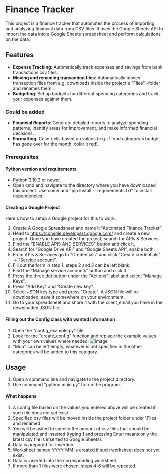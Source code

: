 # Finance Tracker

This project is a finance tracker that automates the process of importing and analyzing financial data from CSV files. It uses the Google Sheets API to import the data into a Google Sheets spreadsheet and perform calculations on the data.

## Features

- **Expense Tracking**: Automatically track expenses and savings from bank transactions csv files.
- **Moving and renaming transaction files**: Automatically moves transaction files from e.g. downloads inside the project's "Files" -folder and renames them <bank-year-month>.
- **Budgeting**: Set up budgets for different spending categories and track your expenses against them.

### Could be added
- **Financial Reports**: Generate detailed reports to analyze spending patterns, identify areas for improvement, and make informed financial decisions.
- **Formatting**: Color cells based on values (e.g. if food category's budget has gone over for the month, color it red).

### Prerequisites

#### Python version and requirements

- Python 3.10.3 or newer.
- Open cmd and navigate to the directory where you have downloaded this project. Use command "pip install -r requirements.txt" to install dependencies.

#### Creating a Google Project

Here's how to setup a Google project for this to work.

1. Create A Google Spreadsheet and name it "Automated Finance Tracker".
2. Head to https://console.developers.google.com/ and create a new project. Once you have created the project, search for APIs & Services.
3. Find the "ENABLE APIS AND SERVICES" button and click it.
4. Search for “Google Drive API” and “Google Sheets API”, enable both.
5. From APIs & Services go to "Credentials” and click "Create credentials" -> "Service account".
6. Fill out the form in step 1, steps 2 and 3 can be left blank.
7. Find the "Manage service accounts" button and click it.
8. Press the three dot button under the "Actions" label and select "Manage Keys".
9. Press "Add Key" and "Create new key".
10. Select JSON key type and press "Create". A JSON file will be downloaded, save it somewhere on your environment.
11. Go to your spreadsheet and share it with the client_email you have in the downloaded JSON file.

#### Filling out the Config class with wanted information

1. Open the "config_example.py" file.
2. Look for the "create_config" function and replace the example values with your own values where needed:
   ![image](https://github.com/ssambss/AutomatedFinanceTracker/assets/61969837/2558f197-2c31-4ca8-8776-e620f6c27b39)
3. "Muu" can be left empty, whatever is not specified in the other categories will be added to this category.

## Usage

1. Open a command line and navigate to the project directory.
2. Use command "python main.py" to run the program.
   
#### What happens
1. A config file based on the values you entered above will be created if such file does not yet exist.
2. Specified csv files will be moved inside the project folder under \Files and renamed <bank-year-month>.
3. You will be asked to specify the amount of csv files that should be manipulated and inserted (typing 1 and pressing Enter means only the latest csv file is inserted to Google Sheets).
4. Data is prepared for insertion.
5. Worksheet named YYYY-MM is created if such worksheet does not yet exist.
6. Data is inserted into the corresponding worksheet.
7. If more than 1 files were chosen, steps 4-6 will be repeated.





